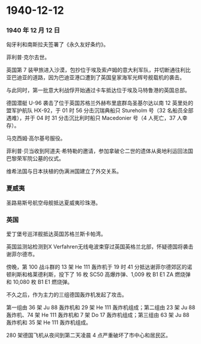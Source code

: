 # 1940-12-12

### 1940 年 12 月 12 日

匈牙利和南斯拉夫签署了《永久友好条约》。

菲利普·克尔去世。

英国第 7
装甲旅进入沙漠，包抄位于埃及索卢姆的意大利军队，并切断通往利比亚巴迪亚的道路，因为巴迪亚港口遭到了英国皇家海军光辉号舰载机的袭击。

与此同时，第一批意大利战俘开始通过卡车抵达位于埃及马特鲁港的英国总部。

德国潜艇 U-96 袭击了位于英国苏格兰外赫布里底群岛圣基尔达以南 12
英里处的盟军护航队 HX-92，于 01 时 56 分击沉瑞典船只 Stureholm 号（32
名船员全部遇难），并于 04 时 31 分击沉比利时船只 Macedonier 号（4
人死亡，37 人幸存）。

马克西姆·高尔基号服役。

菲利普·贝当收到阿道夫·希特勒的邀请，参加拿破仑二世的遗体从奥地利运回法国巴黎荣军院公墓的仪式。

维希法国与日本扶植的伪满洲国建立了外交关系。

### 夏威夷

圣路易斯号航空母舰抵达夏威夷珍珠港。

### 英国

爱丁堡号巡洋舰抵达英国苏格兰斯卡帕湾。

英国监测站检测到X
Verfahren无线电波束穿过英国英格兰北部，怀疑德国将袭击谢菲尔德市。

傍晚，第 100 战斗群的 13 架 He 111 轰炸机于 19 时 41
分抵达谢菲尔德郊区的诺顿利斯和格莱德利斯，投下了 16 枚 SC50
高爆炸弹、1,009 枚 B1 E1 ZA 燃烧弹和 10,080 枚 B1 E1 燃烧弹。

不久之后，作为主力的三组德国轰炸机发起了攻击。

第一组由 36 架 Ju 88 轰炸机和 29 架 He 111 轰炸机组成；第二组由 23 架 Ju
88 轰炸机、74 架 He 111 轰炸机和 7 架 Do 17 轰炸机组成；第三组由 63 架
Ju 88 轰炸机和 35 架 He 111 轰炸机组成。

280 架德国飞机从夜间到第二天凌晨 4 点严重破坏了市中心和居民区。